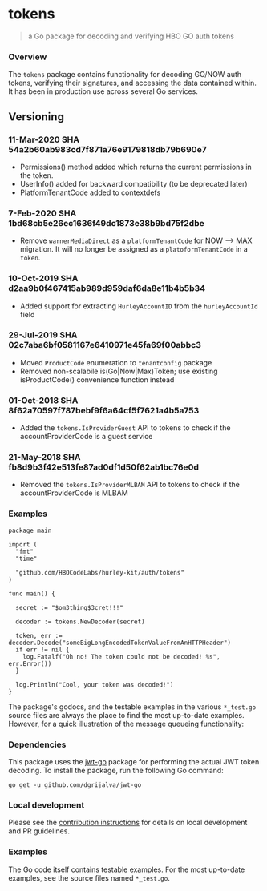 # tokens
> a Go package for decoding and verifying HBO GO auth tokens

### Overview

The `tokens` package contains functionality for decoding GO/NOW auth tokens,
verifying their signatures, and accessing the data contained within. It has
been in production use across several Go services.

## Versioning

### 11-Mar-2020 SHA 54a2b60ab983cd7f871a76e9179818db79b690e7
* Permissions() method added which returns the current permissions in the token.
* UserInfo() added for backward compatibility (to be deprecated later)
* PlatformTenantCode added to contextdefs

### 7-Feb-2020 SHA  1bd68cb5e26ec1636f49dc1873e38b9bd75f2dbe
*  Remove `warnerMediaDirect` as a `platformTenantCode` for NOW --> MAX migration. It will no longer be assigned as a `platoformTenantCode` in a `token`. 

### 10-Oct-2019 SHA d2aa9b0f467415ab989d959daf6da8e11b4b5b34
*  Added support for extracting `HurleyAccountID` from the `hurleyAccountId` field

### 29-Jul-2019 SHA 02c7aba6bf0581167e6410971e45fa69f00abbc3
*  Moved `ProductCode` enumeration to `tenantconfig` package
*  Removed non-scalabile is(Go|Now|Max)Token; use existing isProductCode() convenience function instead

### 01-Oct-2018 SHA 8f62a70597f787bebf9f6a64cf5f7621a4b5a753
*  Added the `tokens.IsProviderGuest` API to tokens to check if the accountProviderCode is a guest service

### 21-May-2018 SHA fb8d9b3f42e513fe87ad0df1d50f62ab1bc76e0d
*  Removed the `tokens.IsProviderMLBAM` API to tokens to check if the accountProviderCode is MLBAM

### Examples

```
package main

import (
  "fmt"
  "time"

  "github.com/HBOCodeLabs/hurley-kit/auth/tokens"
)

func main() {

  secret := "$om3thing$3cret!!!"

  decoder := tokens.NewDecoder(secret)

  token, err := decoder.Decode("someBigLongEncodedTokenValueFromAnHTTPHeader")
  if err != nil {
    log.Fatalf("Oh no! The token could not be decoded! %s", err.Error())
  }

  log.Println("Cool, your token was decoded!")
}

```

The package's godocs, and the testable examples in the various `*_test.go`
source files are always the place to find the most up-to-date examples.
However, for a quick illustration of the message queueing functionality:

### Dependencies

This package uses the [jwt-go](https://github.com/dgrijalva/jwt-go) package for
performing the actual JWT token decoding.  To install the package, run the
following Go command:

```
go get -u github.com/dgrijalva/jwt-go
```

### Local development

Please see the [contribution instructions](../../.github/CONTRIBUTING.md) for
details on local development and PR guidelines.

### Examples

The Go code itself contains testable examples.  For the most up-to-date
examples, see the source files named `*_test.go`.

